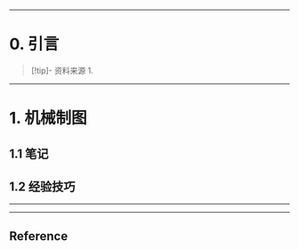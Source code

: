 ```table-of-contents
```
---
# 0. 引言
> [!tip]- 资料来源
> 1. 

----
# 1. 机械制图 
## 1.1 笔记


## 1.2 经验技巧 




---
---
## Reference 



